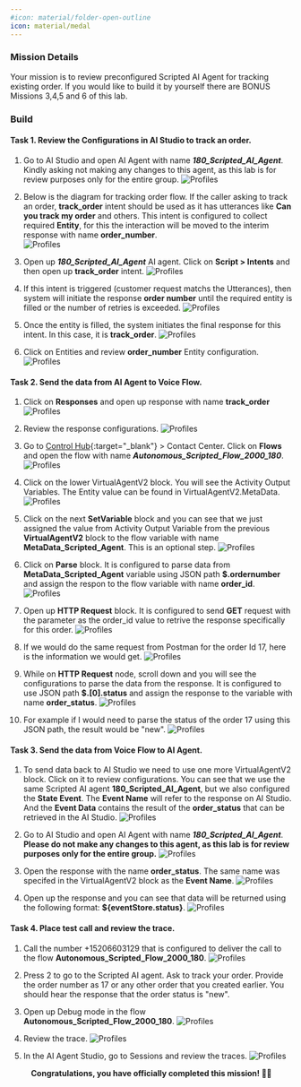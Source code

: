 ```yaml
---
#icon: material/folder-open-outline
icon: material/medal
---
```


### Mission Details

Your mission is to review preconfigured Scripted AI Agent for tracking existing order. If you would like to build it by yourself there are BONUS Missions 3,4,5 and 6 of this lab. 

### Build

#### Task 1. Review the Configurations in AI Studio to track an order. 

1. Go to AI Studio and open AI Agent with name ***180_Scripted_AI_Agent***<span class="copy-static" title="Click to copy!" data-copy-text="180_Scripted_AI_Agent"><span class="copy"></span></span>. Kindly asking not making any changes to this agent, as this lab is for review purposes only for the entire group.
    ![Profiles](../graphics/Lab1_AI_Agent/6.69.png) 


2. Below is the diagram for tracking order flow. If the caller asking to track an order, **track_order** intent should be used as it has utterances like **Can you track my order** and others. This intent is configured to collect required **Entity**, for this the interaction will be moved to the interim response with name **order_number**.  
    ![Profiles](../graphics/Lab1_AI_Agent/6.68.png) 

3. Open up ***180_Scripted_AI_Agent***<span class="copy-static" title="Click to copy!" data-copy-text="180_Scripted_AI_Agent"><span class="copy"></span></span>
 AI agent. Click on **Script > Intents** and then open up **track_order** intent. 
     ![Profiles](../graphics/Lab1_AI_Agent/6.70.png) 

4. If this intent is triggered (customer request matchs the Utterances), then system will initiate the response **order number** until the required entity is filled or the number of retries is exceeded.
     ![Profiles](../graphics/Lab1_AI_Agent/6.71.png) 

5. Once the entity is filled, the system initiates the final response for this intent. In this case, it is **track_order**.
     ![Profiles](../graphics/Lab1_AI_Agent/6.72.png) 

6. Click on Entities and review **order_number** Entity configuration. 
     ![Profiles](../graphics/Lab1_AI_Agent/6.73.gif) 

#### Task 2. Send the data from AI Agent to Voice Flow​.

1. Click on **Responses** and open up response with name **track_order**
     ![Profiles](../graphics/Lab1_AI_Agent/6.74.png) 

2. Review the response configurations. 
     ![Profiles](../graphics/Lab1_AI_Agent/6.75.png) 

3. Go to [Control Hub](https://admin.webex.com){:target="_blank"} > Contact Center. Click on **Flows** and open the flow with name ***Autonomous_Scripted_Flow_2000_180***<span class="copy-static" title="Click to copy!" data-copy-text="Autonomous_Scripted_Flow_2000_180"><span class="copy"></span></span>.
     ![Profiles](../graphics/Lab1_AI_Agent/6.76.gif) 

4. Click on the lower VirtualAgentV2 block. You will see the Activity Output Variables. The Entity value can be found in VirtualAgentV2.MetaData. 
     ![Profiles](../graphics/Lab1_AI_Agent/6.77.png) 

5. Click on the next **SetVariable** block and you can see that we just assigned the value from Activity Output Variable from the previous **VirtualAgentV2** block to the flow variable with name **MetaData_Scripted_Agent**. This is an optional step. 
     ![Profiles](../graphics/Lab1_AI_Agent/6.78.png) 

6. Click on **Parse** block. It is configured to parse data from **MetaData_Scripted_Agent** variable using JSON path **$.ordernumber** and assign the respon to the flow variable with name **order_id**.
     ![Profiles](../graphics/Lab1_AI_Agent/6.79.png) 

7. Open up **HTTP Request** block. It is configured to send **GET** request with the parameter as the order_id value to retrive the response specifically for this order. 
     ![Profiles](../graphics/Lab1_AI_Agent/6.80.png) 

8. If we would do the same request from Postman for the order Id 17, here is the information we would get. 
     ![Profiles](../graphics/Lab1_AI_Agent/6.81.png) 

9. While on **HTTP Request** node, scroll down and you will see the configurations to parse the data from the response. It is configured to use JSON path **$.[0].status** and assign the response to the variable with name **order_status**.
     ![Profiles](../graphics/Lab1_AI_Agent/6.82.png) 

10. For example if I would need to parse the status of the order 17 using this JSON path, the result would be "new".
     ![Profiles](../graphics/Lab1_AI_Agent/6.83.png) 

#### Task 3. Send the data from Voice Flow to AI Agent. 

1. To send data back to AI Studio we need to use one more VirtualAgentV2 block. Click on it to review configurations. You can see that we use the same Scripted AI agent **180_Scripted_AI_Agent**, but we also configured the **State Event**. The **Event Name** will refer to the response on AI Studio. And the **Event Data** contains the result of the **order_status** that can be retrieved in the AI Studio.
     ![Profiles](../graphics/Lab1_AI_Agent/6.84.png) 

2. Go to AI Studio and open AI Agent with name ***180_Scripted_AI_Agent***<span class="copy-static" title="Click to copy!" data-copy-text="180_Scripted_AI_Agent"><span class="copy"></span></span>. **Please do not make any changes to this agent, as this lab is for review purposes only for the entire group.**
    ![Profiles](../graphics/Lab1_AI_Agent/6.69.png) 

3. Open the response with the name **order_status**. The same name was specifed in the VirtualAgentV2 block as the **Event Name**. 
     ![Profiles](../graphics/Lab1_AI_Agent/6.85.png) 

4. Open up the response and you can see that data will be returned using the following format: **${eventStore.status}**.
     ![Profiles](../graphics/Lab1_AI_Agent/6.86.png) 

#### Task 4. Place test call and review the trace. 

1. Call the number +15206603129 that is configured to deliver the call to the flow **Autonomous_Scripted_Flow_2000_180**.
     ![Profiles](../graphics/Lab1_AI_Agent/6.87.png) 

2. Press 2 to go to the Scripted AI agent. Ask to track your order. Provide the order number as 17 or any other order that you created earlier. You should hear the response that the order status is "new".

3. Open up Debug mode in the flow **Autonomous_Scripted_Flow_2000_180**.
     ![Profiles](../graphics/Lab1_AI_Agent/6.88.png) 

4. Review the trace. 
     ![Profiles](../graphics/Lab1_AI_Agent/6.89.png) 

5. In the AI Agent Studio, go to Sessions and review the traces. 
     ![Profiles](../graphics/Lab1_AI_Agent/6.90.png) 

<p style="text-align:center"><strong>Congratulations, you have officially completed this mission! 🎉🎉 </strong></p>